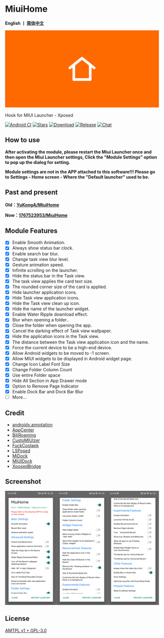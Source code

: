 # MiuiHome

__English 丨 [简体中文](https://github.com/1767523953/MiuiHome/blob/main/README_zh.md)__

![Launcher](https://github.com/1767523953/MiuiHome/blob/main/Pic/Launcher.png)

Hook for MIUI Launcher - Xposed

[![Android CI](https://github.com/1767523953/MiuiHome/actions/workflows/main.yml/badge.svg)](https://github.com/1767523953/MiuiHome/actions/workflows/main.yml) [![Stars](https://img.shields.io/github/stars/1767523953/MiuiHome?label=stars)](https://github.com/1767523953/MiuiHome) [![Download](https://img.shields.io/github/downloads/Xposed-Modules-Repo/com.yuk.miuihome/total)](https://github.com/Xposed-Modules-Repo/com.yuk.miuihome/releases) [![Release](https://img.shields.io/github/v/release/Xposed-Modules-Repo/com.yuk.miuihome?label=release)](https://github.com/Xposed-Modules-Repo/com.yuk.miuihome/releases/latest) [![Chat](https://img.shields.io/badge/Telegram-Chat-blue.svg?logo=telegram)](https://t.me/MiuiHome_Xposed)

## How to use

__After activating the module, please restart the Miui Launcher once and then open the Miui Launcher settings, Click the "Module Settings" option to pop up the dialog for setting.__

__Module settings are not in the APP attached to this software!!! Please go to Settings - Home screen - Where the "Default launcher" used to be.__

## Past and present

__Old：[YuKongA/MiuiHome](https://github.com/YuKongA/MiuiHome)__

__Now：[1767523953/MiuiHome](https://github.com/1767523953/MiuiHome)__

## Module Features

- [x] Enable Smooth Animation.
- [x] Always show status bar clock.
- [x] Enable search bar blur.
- [x] Change task view blur level.
- [x] Gesture animation speed.
- [x] Infinite scrolling on the launcher.
- [x] Hide the status bar in the Task view.
- [x] The task view applies the card text size.
- [x] The rounded corner size of the card is applied.
- [x] Hide launcher application icons.
- [x] Hide Task view application icons.
- [x] Hide the Task view clean up icon.
- [x] Hide the name of the launcher widget.
- [x] Enable Water Ripple download effect.
- [x] Blur when opening a folder..
- [x] Close the folder when opening the app.
- [x] Cancel the darking effect of Task view wallpaper.
- [x] Hide the application icons in the Task view.
- [x] The distance between the Task view application icon and the name.
- [x] Force the current device to be a high-end device.
- [x] Allow Android widgets to be moved to -1 screen.
- [x] Allow MIUI widgets to be displayed in Android widget page.
- [x] Change Icon Label Font Size
- [x] Change Folder Column Count
- [x] Use entire Folder space
- [x] Hide All Section in App Drawer mode
- [x] Option to Remove Page Indicator
- [x] Enable Dock Bar and Dock Bar Blur
- [ ] More...

## Credit

- [androidx.annotation](https://android.googlesource.com/platform/frameworks/support/+/androidx-master-dev/annotation/annotation)
- [AppCenter](https://github.com/microsoft/appcenter)
- [BiliRoaming](https://github.com/yujincheng08/BiliRoaming/blob/master/LICENSE)
- [CustoMIUIzer](https://code.highspec.ru/Mikanoshi/CustoMIUIzer)
- [FuckCoolapk](https://github.com/ejiaogl/FuckCoolapk)
- [LSPosed](https://github.com/LSPosed/LSPosed)
- [MiDock](https://github.com/lamprose/MIDock)
- [MIUIDock](https://github.com/ouhoukyo/MIUIDock)
- [XposedBridge](https://github.com/rovo89/XposedBridge)

## Screenshot

![Screenshot](https://github.com/1767523953/MiuiHome/blob/main/Pic/Screenshot.png)

## License

[AMTPL v1 + GPL-3.0](LICENSE)
